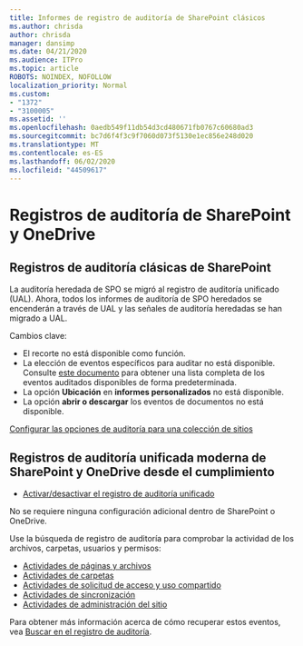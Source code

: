 ```yaml
---
title: Informes de registro de auditoría de SharePoint clásicos
ms.author: chrisda
author: chrisda
manager: dansimp
ms.date: 04/21/2020
ms.audience: ITPro
ms.topic: article
ROBOTS: NOINDEX, NOFOLLOW
localization_priority: Normal
ms.custom:
- "1372"
- "3100005"
ms.assetid: ''
ms.openlocfilehash: 0aedb549f11db54d3cd480671fb0767c60680ad3
ms.sourcegitcommit: bc7d6f4f3c9f7060d073f5130e1ec856e248d020
ms.translationtype: MT
ms.contentlocale: es-ES
ms.lasthandoff: 06/02/2020
ms.locfileid: "44509617"
---
```

# <a name="sharepoint-and-onedrive-audit-logs"></a>Registros de auditoría de SharePoint y OneDrive

## <a name="sharepoint-classic-audit-logs"></a>Registros de auditoría clásicas de SharePoint

La auditoría heredada de SPO se migró al registro de auditoría unificado (UAL). Ahora, todos los informes de auditoría de SPO heredados se encenderán a través de UAL y las señales de auditoría heredadas se han migrado a UAL.

Cambios clave:

* El recorte no está disponible como función.
* La elección de eventos específicos para auditar no está disponible. Consulte [este documento](https://docs.microsoft.com/microsoft-365/compliance/search-the-audit-log-in-security-and-compliance) para obtener una lista completa de los eventos auditados disponibles de forma predeterminada.
* La opción **Ubicación** en **informes personalizados** no está disponible.
* La opción **abrir o descargar** los eventos de documentos no está disponible.

[Configurar las opciones de auditoría para una colección de sitios](https://support.office.com/article/Configure-audit-settings-for-a-site-collection-A9920C97-38C0-44F2-8BCB-4CF1E2AE22D2)

## <a name="sharepoint-and-onedrive-modern-unified-audit-logs-from-compliance"></a>Registros de auditoría unificada moderna de SharePoint y OneDrive desde el cumplimiento

* [Activar/desactivar el registro de auditoría unificado](https://docs.microsoft.com/microsoft-365/compliance/turn-audit-log-search-on-or-off) 

No se requiere ninguna configuración adicional dentro de SharePoint o OneDrive.

Use la búsqueda de registro de auditoría para comprobar la actividad de los archivos, carpetas, usuarios y permisos:

* [Actividades de páginas y archivos](https://docs.microsoft.com/microsoft-365/compliance/search-the-audit-log-in-security-and-compliance)
* [Actividades de carpetas](https://docs.microsoft.com/microsoft-365/compliance/search-the-audit-log-in-security-and-compliance#folder-activities)
* [Actividades de solicitud de acceso y uso compartido](https://docs.microsoft.com/microsoft-365/compliance/search-the-audit-log-in-security-and-compliance#sharing-and-access-request-activities)
* [Actividades de sincronización](https://docs.microsoft.com/microsoft-365/compliance/search-the-audit-log-in-security-and-compliance#synchronization-activities)
* [Actividades de administración del sitio](https://docs.microsoft.com/microsoft-365/compliance/search-the-audit-log-in-security-and-compliance#site-administration-activities)

Para obtener más información acerca de cómo recuperar estos eventos, vea [Buscar en el registro de auditoría](https://docs.microsoft.com/microsoft-365/compliance/search-the-audit-log-in-security-and-compliance#search-the-audit-log).
